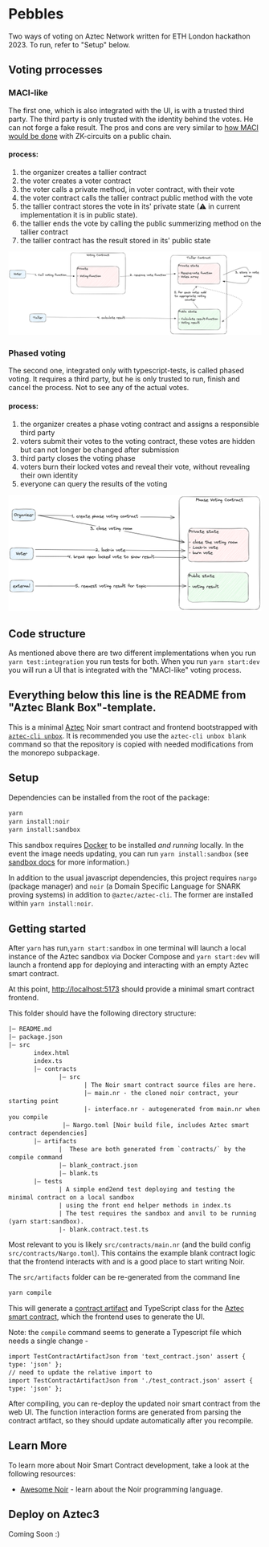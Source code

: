 # Pebbles
Two ways of voting on Aztec Network written for ETH London hackathon 2023. To run, refer to "Setup" below.

## Voting prrocesses
### MACI-like
The first one, which is also integrated with the UI, is with a trusted third party. The third party is only trusted with the identity behind the votes. He can not forge a fake result. The pros and cons are very similar to [how MACI would be done](https://medium.com/privacy-scaling-explorations/a-technical-introduction-to-maci-1-0-db95c3a9439a) with ZK-circuits on a public chain.
#### process:
1. the organizer creates a tallier contract
2. the voter creates a voter contract
3. the voter calls a private method, in voter contract, with their vote
4. the voter contract calls the tallier contract public method with the vote
5. the tallier contract stores the vote in its' private state (⚠ in current implementation it is in public state).
6. the tallier ends the vote by calling the public summerizing method on the tallier contract
7. the tallier contract has the result stored in its' public state

![](./images/talliedvoting.png)


### Phased voting
The second one, integrated only with typescript-tests, is called phased voting. It requires a third party, but he is only trusted to run, finish and cancel the process. Not to see any of the actual votes.
#### process:
1. the organizer creates a phase voting contract and assigns a responsible third party
2. voters submit their votes to the voting contract, these votes are hidden but can not longer be changed after submission
3. third party closes the voting phase
4. voters burn their locked votes and reveal their vote, without revealing their own identity
5. everyone can query the results of the voting

![](./images/phasedvoting.png)

## Code structure
As mentioned above there are two different implementations when you run `yarn test:integration` you run tests for both. When you run `yarn start:dev` you will run a UI that is integrated with the "MACI-like" voting process.



Everything below this line is the README from "Aztec Blank Box"-template.
---

This is a minimal [Aztec](https://aztec.network/) Noir smart contract and frontend bootstrapped with [`aztec-cli unbox`](https://github.com/AztecProtocol/aztec-packages/tree/master/yarn-project/cli). It is recommended you use the `aztec-cli unbox blank` command so that the repository is copied with needed modifications from the monorepo subpackage.

## Setup

Dependencies can be installed from the root of the package:

```bash
yarn
yarn install:noir
yarn install:sandbox
```

This sandbox requires [Docker](https://www.docker.com/) to be installed _and running_ locally. In the event the image needs updating, you can run `yarn install:sandbox` (see [sandbox docs](https://aztec-docs-dev.netlify.app/dev_docs/getting_started/sandbox) for more information.)

In addition to the usual javascript dependencies, this project requires `nargo` (package manager) and `noir` (a Domain Specific Language for SNARK proving systems) in addition to `@aztec/aztec-cli`. The former are installed within `yarn install:noir`.

## Getting started

After `yarn` has run,`yarn start:sandbox` in one terminal will launch a local instance of the Aztec sandbox via Docker Compose and `yarn start:dev` will launch a frontend app for deploying and interacting with an empty Aztec smart contract.

At this point, [http://localhost:5173](http://localhost:5173) should provide a minimal smart contract frontend.

This folder should have the following directory structure:

```
|— README.md
|— package.json
|— src
       index.html
       index.ts
       |— contracts
              |— src
                     | The Noir smart contract source files are here.
                     |— main.nr - the cloned noir contract, your starting point
                     |- interface.nr - autogenerated from main.nr when you compile
               |— Nargo.toml [Noir build file, includes Aztec smart contract dependencies]
       |— artifacts
              |  These are both generated from `contracts/` by the compile command
              |— blank_contract.json
              |— blank.ts
       |— tests
              | A simple end2end test deploying and testing the minimal contract on a local sandbox
              | using the front end helper methods in index.ts
              | The test requires the sandbox and anvil to be running (yarn start:sandbox).
              |- blank.contract.test.ts
```

Most relevant to you is likely `src/contracts/main.nr` (and the build config `src/contracts/Nargo.toml`). This contains the example blank contract logic that the frontend interacts with and is a good place to start writing Noir.

The `src/artifacts` folder can be re-generated from the command line

```bash
yarn compile
```

This will generate a [contract artifact](src/artifacts/test_contract.json) and TypeScript class for the [Aztec smart contract](src/contracts/main.nr), which the frontend uses to generate the UI.

Note: the `compile` command seems to generate a Typescript file which needs a single change -

```
import TestContractArtifactJson from 'text_contract.json' assert { type: 'json' };
// need to update the relative import to
import TestContractArtifactJson from './test_contract.json' assert { type: 'json' };
```

After compiling, you can re-deploy the updated noir smart contract from the web UI. The function interaction forms are generated from parsing the contract artifact, so they should update automatically after you recompile.

## Learn More

To learn more about Noir Smart Contract development, take a look at the following resources:

- [Awesome Noir](https://github.com/noir-lang/awesome-noir) - learn about the Noir programming language.

## Deploy on Aztec3

Coming Soon :)
